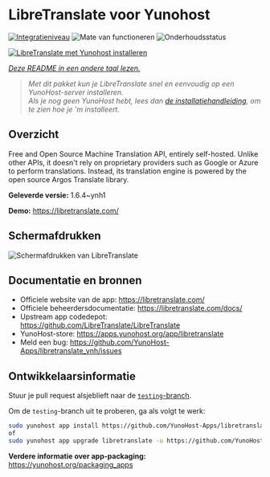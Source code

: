 <!--
NB: Deze README is automatisch gegenereerd door <https://github.com/YunoHost/apps/tree/master/tools/readme_generator>
Hij mag NIET handmatig aangepast worden.
-->

# LibreTranslate voor Yunohost

[![Integratieniveau](https://apps.yunohost.org/badge/integration/libretranslate)](https://ci-apps.yunohost.org/ci/apps/libretranslate/)
![Mate van functioneren](https://apps.yunohost.org/badge/state/libretranslate)
![Onderhoudsstatus](https://apps.yunohost.org/badge/maintained/libretranslate)

[![LibreTranslate met Yunohost installeren](https://install-app.yunohost.org/install-with-yunohost.svg)](https://install-app.yunohost.org/?app=libretranslate)

*[Deze README in een andere taal lezen.](./ALL_README.md)*

> *Met dit pakket kun je LibreTranslate snel en eenvoudig op een YunoHost-server installeren.*  
> *Als je nog geen YunoHost hebt, lees dan [de installatiehandleiding](https://yunohost.org/install), om te zien hoe je 'm installeert.*

## Overzicht

Free and Open Source Machine Translation API, entirely self-hosted. Unlike other APIs, it doesn't rely on proprietary providers such as Google or Azure to perform translations. Instead, its translation engine is powered by the open source Argos Translate library.


**Geleverde versie:** 1.6.4~ynh1

**Demo:** <https://libretranslate.com/>

## Schermafdrukken

![Schermafdrukken van LibreTranslate](./doc/screenshots/screenshot.png)

## Documentatie en bronnen

- Officiele website van de app: <https://libretranslate.com/>
- Officiele beheerdersdocumentatie: <https://libretranslate.com/docs/>
- Upstream app codedepot: <https://github.com/LibreTranslate/LibreTranslate>
- YunoHost-store: <https://apps.yunohost.org/app/libretranslate>
- Meld een bug: <https://github.com/YunoHost-Apps/libretranslate_ynh/issues>

## Ontwikkelaarsinformatie

Stuur je pull request alsjeblieft naar de [`testing`-branch](https://github.com/YunoHost-Apps/libretranslate_ynh/tree/testing).

Om de `testing`-branch uit te proberen, ga als volgt te werk:

```bash
sudo yunohost app install https://github.com/YunoHost-Apps/libretranslate_ynh/tree/testing --debug
of
sudo yunohost app upgrade libretranslate -u https://github.com/YunoHost-Apps/libretranslate_ynh/tree/testing --debug
```

**Verdere informatie over app-packaging:** <https://yunohost.org/packaging_apps>
